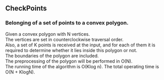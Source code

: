 ## CheckPoints  
### Belonging of a set of points to a convex polygon.    
Given a convex polygon with N vertices.  
The vertices are set in counterclockwise traversal order.   
Also, a set of K points is received at the input, and for each of them it is required to determine whether it lies inside this polygon or not.  
The boundaries of the polygon are included.      
The preprocessing of the polygon will be performed in O(N).     
The running time of the algorithm is O(Klog n). The total operating time is O(N + KlogN).
